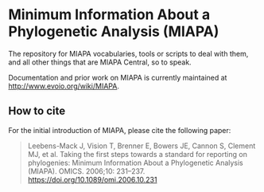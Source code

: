 # Minimum Information About a Phylogenetic Analysis (MIAPA)

The repository for MIAPA vocabularies, tools or scripts to deal with them, and
all other things that are MIAPA Central, so to speak.

Documentation and prior work on MIAPA is currently maintained at <http://www.evoio.org/wiki/MIAPA>.

## How to cite

For the initial introduction of MIAPA, please cite the following paper:

> Leebens-Mack J, Vision T, Brenner E, Bowers JE, Cannon S, Clement MJ, et al. Taking the first steps towards a standard for reporting on phylogenies: Minimum Information About a Phylogenetic Analysis (MIAPA). OMICS. 2006;10: 231–237. https://doi.org/10.1089/omi.2006.10.231
